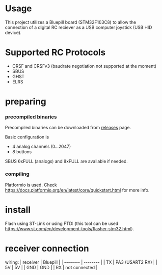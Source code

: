 # Usage
This project utilizes a Bluepill board (STM32F103C8) to allow the connection of a digital RC reciever as a USB computer joystick (USB HID device).

# Supported RC Protocols

* CRSF and CRSFv3 (baudrate negotiation not supported at the moment)
* SBUS
* GHST
* ELRS

# preparing
### precompiled binaries
Precompiled binaries can be downloaded from [releases](https://github.com/cruwaller/rc_receiver_to_usb_hid/releases) page.

Basic configuration is
* 4 analog channels (0...2047)
* 8 buttons

SBUS 6xFULL (analogs) and 8xFULL are available if needed.

### compiling
Platformio is used. Check https://docs.platformio.org/en/latest/core/quickstart.html for more info.

# install
Flash using ST-Link or using FTDI (this tool can be used https://www.st.com/en/development-tools/flasher-stm32.html).

# receiver connection
wiring:
| receiver | Bluepill |
| -------- | -------- |
| TX       | PA3 (USART2 RX) |
| 5V       | 5V       |
| GND      | GND      |
| RX       | not connected |
